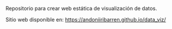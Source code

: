 Repositorio para crear web estática de visualización de datos.

Sitio web disponible en: https://andoniiribarren.github.io/data_viz/
